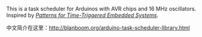 This is a task scheduler for Arduinos with AVR chips and 16 MHz oscillators. Inspired by *[Patterns for Time-Triggered Embedded Systems](http://books.google.com/books?vid=ISBN0201331381&redir_esc=y&hl=zh-CN&sourceid=cndr)*.

中文简介在这里：http://blanboom.org/arduino-task-scheduler-library.html
